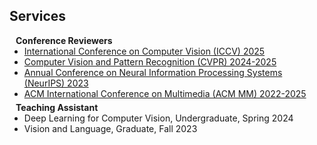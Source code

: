 ## Services

<h4 style="margin:0 10px 0;">Conference Reviewers</h4>

<ul style="margin:0 0 5px;">
  <li><a href="https://iccv.thecvf.com/"><autocolor>International Conference on Computer Vision (ICCV) 2025</autocolor></a></li>
  <li><a href="https://cvpr.thecvf.com/"><autocolor>Computer Vision and Pattern Recognition (CVPR) 2024-2025</autocolor></a></li>
  <li><a href="https://nips.cc/Conferences/2023"><autocolor>Annual Conference on Neural Information Processing Systems (NeurIPS) 2023</autocolor></a></li>
  <li><a href="https://dl.acm.org/conference/mm"><autocolor>ACM International Conference on Multimedia (ACM MM) 2022-2025</autocolor></a></li>
</ul>

<h4 style="margin:0 10px 0;">Teaching Assistant</h4>

<ul style="margin:0 0 20px;">
  <li><autocolor>Deep Learning for Computer Vision, Undergraduate, Spring 2024</autocolor></li>
  <li><autocolor>Vision and Language, Graduate, Fall 2023</autocolor></li>
</ul>

<script type="text/javascript" id="clustrmaps" src="//clustrmaps.com/map_v2.js?d=3HKVSTwOBOJkTSAj_u1U_oyl6srfzqZyd7ijSnEggso&cl=ffffff&t=tt&w=260" style="display: none;"></script>
